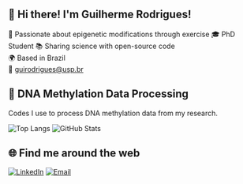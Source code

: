 ## 👋 Hi there! I'm Guilherme Rodrigues!

🔬 Passionate about epigenetic modifications through exercise
🎓 PhD Student 
📚 Sharing science with open-source code  
🌍 Based in Brazil  
📧 guirodrigues@usp.br

## 🧬 DNA Methylation Data Processing  
Codes I use to process DNA methylation data from my research. 

![Top Langs](https://github-readme-stats.vercel.app/api/top-langs/?username=Guihii&layout=compact)
![GitHub Stats](https://github-readme-stats.vercel.app/api?username=Guihii&show_icons=true)

## 🌐 Find me around the web

[![LinkedIn](https://img.shields.io/badge/LinkedIn-blue?logo=linkedin&style=for-the-badge)](https://www.linkedin.com/in/guilherme-rodrigues-83407718a/)
[![Email](https://img.shields.io/badge/Gmail-red?logo=gmail&style=for-the-badge)](mailto:guirodrigues@usp.br)

